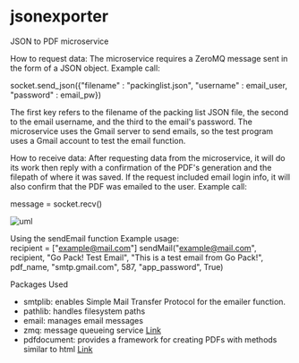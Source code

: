 # jsonexporter
JSON to PDF microservice

How to request data:
The microservice requires a ZeroMQ message sent in the form of a JSON object. Example call:

socket.send_json({"filename" : "packinglist.json", "username" : email_user, "password" : email_pw})

The first key refers to the filename of the packing list JSON file, the second to the email username, and the third to the email's password. The microservice uses the Gmail server to send emails, so the test program uses a Gmail account to test the email function.

How to receive data:
After requesting data from the microservice, it will do its work then reply with a confirmation of the PDF's generation and the filepath of where it was saved. If the request included email login info, it will also confirm that the PDF was emailed to the user. Example call:

message = socket.recv()

![uml](https://github.com/user-attachments/assets/5382e5bd-92d1-45f9-8687-f88d71504a9c)

Using the sendEmail function
Example usage: <br/>
recipient = ["example@mail.com"]
sendMail("example@mail.com", recipient, "Go Pack! Test Email", "This is a test email from Go Pack!", pdf_name, "smtp.gmail.com", 587, "app_password", True)

Packages Used
- smtplib: enables Simple Mail Transfer Protocol for the emailer function.
- pathlib: handles filesystem paths
- email: manages email messages
- zmq: message queueing service [Link](https://zeromq.org/)
- pdfdocument: provides a framework for creating PDFs with methods similar to html [Link](https://github.com/matthiask/pdfdocument/)
